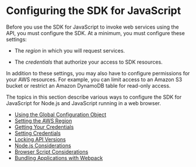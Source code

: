 # Configuring the SDK for JavaScript<a name="configuring-the-jssdk"></a>

Before you use the SDK for JavaScript to invoke web services using the API, you must configure the SDK\. At a minimum, you must configure these settings:

+ The *region* in which you will request services\.

+ The *credentials* that authorize your access to SDK resources\.

In addition to these settings, you may also have to configure permissions for your AWS resources\. For example, you can limit access to an Amazon S3 bucket or restrict an Amazon DynamoDB table for read\-only access\.

The topics in this section describe various ways to configure the SDK for JavaScript for Node\.js and JavaScript running in a web browser\.


+ [Using the Global Configuration Object](global-config-object.md)
+ [Setting the AWS Region](setting-region.md)
+ [Getting Your Credentials](getting-your-credentials.md)
+ [Setting Credentials](setting-credentials.md)
+ [Locking API Versions](locking-api-versions.md)
+ [Node\.js Considerations](node-js-considerations.md)
+ [Browser Script Considerations](browser-js-considerations.md)
+ [Bundling Applications with Webpack](webpack.md)